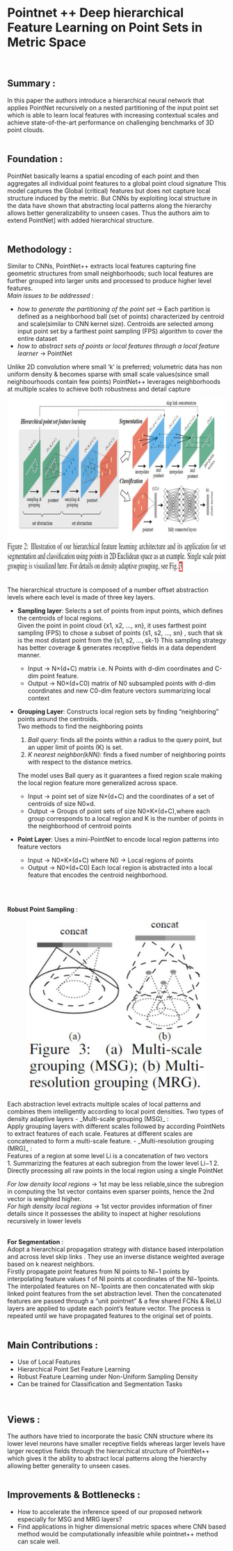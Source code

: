 <p style="text-align: center;"> <h1> Pointnet ++ Deep hierarchical Feature Learning on Point Sets in Metric Space </h1></p>

</br>

## Summary  :</br>
In this paper the authors introduce a hierarchical neural network that applies PointNet recursively on a nested partitioning of the input point set which is able to learn local features with increasing contextual scales and achieve state-of-the-art performance on challenging benchmarks of 3D point clouds.
</br>
</br>

## Foundation :</br>
PointNet basically learns a spatial encoding of each point and then aggregates all individual point features to a global point cloud signature This model captures the Global (critical) features but does not capture local structure induced by the metric. But CNNs by exploiting local structure in the data have shown that abstracting local patterns along the hierarchy allows better generalizability to unseen cases. Thus the authors aim to extend PointNet] with added hierarchical structure.
</br>
</br>

## Methodology :</br>
Similar to CNNs, PointNet++ extracts local features capturing fine geometric structures from small neighborhoods; such local features are further grouped into larger units and processed to produce higher level features. </br>
_Main issues to be addressed_ :
- _how to generate the partitioning of the point set_ → Each partition is defined as a neighborhood ball (set of points) characterized by centroid and scale(similar to CNN kernel size). Centroids are selected among input point set by a farthest point sampling (FPS) algorithm to cover the entire dataset
- _how to abstract sets of points or local features through a local feature learner_ → PointNet</br>

Unlike 2D convolution where small ‘k’ is preferred; volumetric data has non uniform density & becomes sparse with small scale values(since small neighbourhoods contain few points) 
PointNet++ leverages neighborhoods at multiple scales to achieve both robustness and detail capture

<div align = "center">
<img align = "center" src = "image/pointnet++_model.JPG" height = 400>
</div>
</br>

The  hierarchical structure is composed of a number offset abstraction levels where each level is made of three key layers.
- **Sampling layer**:  Selects a set of points from input points, which defines the centroids of local regions.</br>
  Given the point in point cloud {x1, x2, …, xn}, it uses farthest point sampling (FPS) to chose a subset of points {s1, s2, …, sn} , such that sk is the most distant point from   the {s1, s2, …, sk-1} This sampling strategy has better coverage & generates receptive fields in a data dependent manner.</br>
  - Input →  N×(d+C) matrix i.e. N Points with d-dim coordinates and C-dim point feature.
  - Output → N0×(d+C0) matrix of N0 subsampled points with d-dim coordinates and new C0-dim feature vectors summarizing local context

- **Grouping Layer**: Constructs local region sets by finding “neighboring” points around the centroids.</br>
  Two methods to find the neighboring points</br>
  1. _Ball query_: finds all the points within a radius to the query point, but an upper limit of points (K) is set.
  2. _K nearest neighbor(kNN)_: finds a fixed number of neighboring points with respect to the distance metrics.</br>
  
  The model uses Ball query as it guarantees a fixed region scale making the local region feature more generalized across space.</br>
  
  - Input → point set of size N×(d+C) and the coordinates of a set of centroids of size N0×d.
  - Output → Groups of point sets of size N0×K×(d+C),where each group corresponds to a local region and K is the number of points in the neighborhood of centroid points

- **Point Layer**: Uses a mini-PointNet to encode local region patterns into feature vectors
  - Input → N0×K×(d+C) where N0 -> Local regions of points 
  - Output → N0×(d+C0) Each local region is  abstracted into a  local feature that encodes the centroid neighborhood.
</br>
</br>

**Robust Point Sampling** : </br>
<div align = "center">
<img align = "center" src = "image/pointnet++_msg.JPG" height = 400>
</div>
</br>
Each abstraction level extracts multiple scales of local patterns and combines them intelligently according to local point densities. Two types of density adaptive layers
- _Multi-scale grouping (MSG)_ :</br>
Apply grouping layers with different scales followed by according PointNets to extract features of each scale. 
Features at different scales are concatenated to form a multi-scale feature.
- _Multi-resolution grouping (MRG)_ :</br>
  Features of a region at some level Li is a concatenation of two vectors</br>
  1. Summarizing the features at each subregion from the lower level Li−1
  2. Directly processing all raw points in the local region using a single PointNet</br>
  
  _For low density local regions_ → 1st may be less reliable,since the subregion in computing the 1st vector contains even sparser points, hence the 2nd  vector is  weighted higher. </br>
  _For high density local regions_ → 1st vector provides information of finer details since it possesses the ability to inspect at higher resolutions recursively in lower levels
</br>
</br>

**For Segmentation** :</br>
Adopt a hierarchical propagation strategy with distance based interpolation and across level skip links . They use an inverse distance weighted average based on k nearest neighbors. </br>
Firstly propagate point features from Nl points to Nl−1 points by interpolating feature values f of Nl points at coordinates of the Nl−1points. The interpolated features on Nl−1points are then concatenated with skip linked point features from the set abstraction level. Then the concatenated features are passed through a “unit pointnet” & a few shared FCNs & ReLU layers are applied to update each point’s feature vector. The process is repeated until we have propagated features to the original set of points.
</br>
</br>
 
## Main Contributions :</br>
- Use of Local Features
- Hierarchical Point Set Feature Learning
- Robust Feature Learning under Non-Uniform Sampling Density
- Can be trained for Classification and Segmentation Tasks
</br>

## Views :
The authors have tried to incorporate the basic CNN structure where its lower level neurons have smaller receptive fields whereas larger levels have larger receptive fields through the hierarchical structure of PointNet++ which gives it the ability to abstract local patterns along the hierarchy allowing better generality to unseen cases.
</br>
</br>

## Improvements & Bottlenecks :</br>
- How to accelerate the inference speed of our proposed network especially for MSG and MRG layers?
- Find applications in higher dimensional metric spaces where CNN based method would be computationally infeasible while pointnet++ method can scale well.
</br>
</br>
